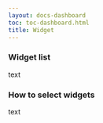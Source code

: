 ```yaml
---
layout: docs-dashboard
toc: toc-dashboard.html
title: Widget
---
```


### Widget list
text

### How to select widgets
text
